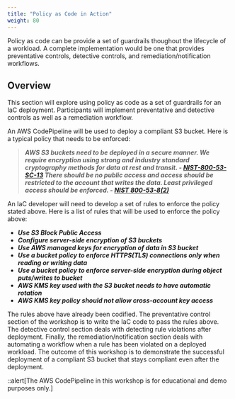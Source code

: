 ```yaml
---
title: "Policy as Code in Action"
weight: 80
---
```

Policy as code can be provide a set of guardrails thoughout the lifecycle of a workload. A complete implementation would be one that provides preventative controls, detective controls, and remediation/notification workflows.

## Overview
This section will explore using policy as code as a set of guardrails for an IaC deployment. Participants will implement preventative and detective controls as well as a remediation workflow.

An AWS CodePipeline will be used to deploy a compliant S3 bucket. Here is a typical policy that needs to be enforced:

>***AWS S3 buckets need to be deployed in a secure manner. We require encryption using strong and industry standard cryptography methods for data at rest and transit. - [NIST-800-53-SC-13](https://csrc.nist.gov/Projects/risk-management/sp800-53-controls/release-search#!/control?version=5.1&number=SC-13)
>There should be no public access and access should be restricted to the account that writes the data. Least privileged access should be enforced. - [NIST 800-53-8(2)](https://csrc.nist.gov/Projects/risk-management/sp800-53-controls/release-search#!/control?version=5.1&number=SA-8)***

An IaC developer will need to develop a set of rules to enforce the policy stated above. Here is a list of rules that will be used to enforce the policy above:
* ***Use S3 Block Public Access***
* ***Configure server-side encryption of S3 buckets***
* ***Use AWS managed keys for encryption of data in S3 bucket***
* ***Use a bucket policy to enforce HTTPS(TLS) connections only when reading or writing data***
* ***Use a bucket policy to enforce server-side encryption during object puts/writes to bucket***
* ***AWS KMS key used with the S3 bucket needs to have automatic rotation***
* ***AWS KMS key policy should not allow cross-account key access***

The rules above have already been codified. The preventative control section of the workshop is to write the IaC code to pass the rules above. The detective control section deals with detecting rule violations after deployment. Finally, the remediation/notification section deals with automating a workflow when a rule has been violated on a deployed workload. The outcome of this workshop is to demonstrate the successful deployment of a compliant S3 bucket that stays compliant even after the deployment.

::alert[The AWS CodePipeline in this workshop is for educational and demo purposes only.]

